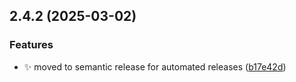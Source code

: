## 2.4.2 (2025-03-02)

### Features

* :sparkles: moved to semantic release for automated releases ([b17e42d](https://github.com/marvinroman/obsidian-local-llm-helper/commit/b17e42d30cfacf958f8a7ed4f6b05eca0a67de0f))
